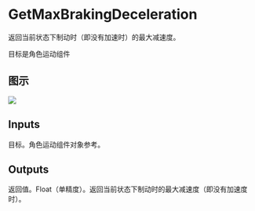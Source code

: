 # GetMaxBrakingDeceleration

返回当前状态下制动时（即没有加速时）的最大减速度。

目标是角色运动组件

## 图示

![]($-20221218-20182034.png)

## Inputs

目标。角色运动组件对象参考。  

## Outputs

返回值。Float（单精度）。返回当前状态下制动时的最大减速度（即没有加速度时）。
